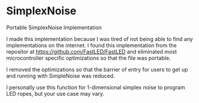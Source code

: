 # SimplexNoise
Portable SimplexNoise Implementation

I made this implementation because I was tired of not being able to find any implementations on the internet.
I found this implementation from the repositor at https://github.com/FastLED/FastLED and eliminated most
microcontroller specific optimizations so that the file was portable.

I removed the optimizations so that the barrier of entry for users to get up and running with SimpleNoise was
reduced.

I personally use this function for 1-dimensional simplex noise to program LED ropes, but your use case may vary.

